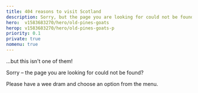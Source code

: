 ```yaml
---
title: 404 reasons to visit Scotland
description: Sorry, but the page you are looking for could not be found?
hero:  v1583683270/hero/old-pines-goats
herop: v1583683270/hero/old-pines-goats-p
priority: 0.1
private: true
nomenu: true
---
```


&hellip;but this isn't one of them!

Sorry &ndash; the page you are looking for could not be found?

Please have a wee dram and choose an option from the menu.
